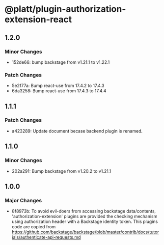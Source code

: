 # @platt/plugin-authorization-extension-react

## 1.2.0

### Minor Changes

- 152de66: bump backstage from v1.21.1 to v1.22.1

### Patch Changes

- 5e2f77a: Bump react-use from 17.4.2 to 17.4.3
- 6da3258: Bump react-use from 17.4.3 to 17.4.4

## 1.1.1

### Patch Changes

- a423289: Update document becase backend plugin is renamed.

## 1.1.0

### Minor Changes

- 202a291: Bump backstage from v1.20.2 to v1.21.1

## 1.0.0

### Major Changes

- 8f8973b: To avoid evil-doers from accessing backstage data/contents,
  'authorization-extension' plugins are provided the checking mechanism
  using authorization header with a Backstage identity token.
  This plugins code are copied from https://github.com/backstage/backstage/blob/master/contrib/docs/tutorials/authenticate-api-requests.md
